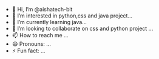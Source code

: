 - 👋 Hi, I’m @aishatech-bit
- 👀 I’m interested in python,css and java project...
- 🌱 I’m currently learning java...
- 💞️ I’m looking to collaborate on css and python project ...
- 📫 How to reach me ...
- 😄 Pronouns: ...
- ⚡ Fun fact: ...

<!---
aishatech-bit/aishatech-bit is a ✨ special ✨ repository because its `README.md` (this file) appears on your GitHub profile.
You can click the Preview link to take a look at your changes.
--->
